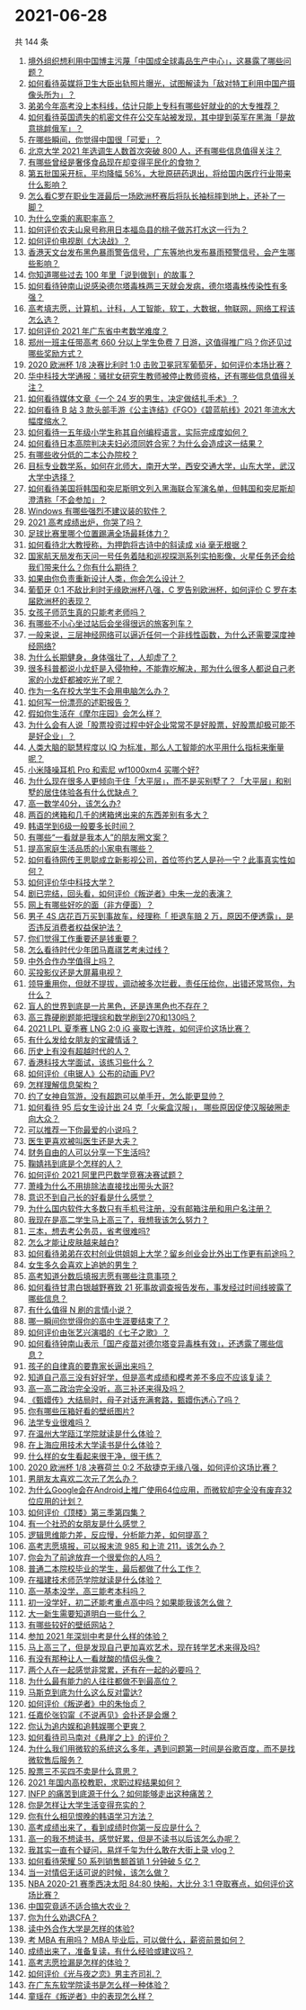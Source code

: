 # 2021-06-28

共 144 条

<!-- BEGIN -->
<!-- 最后更新时间 Mon Jun 28 2021 14:02:15 GMT+0800 (China Standard Time) -->

1. [境外组织想利用中国博主污蔑「中国成全球毒品生产中心」，这暴露了哪些问题？](https://www.zhihu.com/question/467242610)
2. [如何看待英媒将卫生大臣出轨照片曝光，试图解读为「敌对特工利用中国产摄像头所为」？](https://www.zhihu.com/question/468203389)
3. [弟弟今年高考没上本科线，估计只能上专科有哪些好就业的的大专推荐？](https://www.zhihu.com/question/467360913)
4. [如何看待英国遗失的机密文件在公交车站被发现，其中提到英军在黑海「是故意挑衅俄军」？](https://www.zhihu.com/question/468251265)
5. [在哪些瞬间，你觉得中国很「可爱」？](https://www.zhihu.com/question/455857255)
6. [北京大学 2021 年选调生人数首次突破 800
   人，还有哪些信息值得关注？](https://www.zhihu.com/question/468234668)
7. [有哪些曾经是奢侈食品现在却变得平民化的食物？](https://www.zhihu.com/question/466302067)
8. [第五批国采开标，平均降幅
   56%，大批原研药退出，将给国内医疗行业带来什么影响？](https://www.zhihu.com/question/467012770)
9. [怎么看C罗在职业生涯最后一场欧洲杯赛后将队长袖标摔到地上，还补了一脚？](https://www.zhihu.com/question/468365808)
10. [为什么空乘的离职率高？](https://www.zhihu.com/question/311186930)
11. [如何评价农夫山泉号称用日本福岛县的桃子做苏打水这一行为？](https://www.zhihu.com/question/467945115)
12. [如何评价电视剧《大决战》？](https://www.zhihu.com/question/467711149)
13. [香港天文台发布黑色暴雨警告信号，广东等地也发布暴雨预警信号，会产生哪些影响？](https://www.zhihu.com/question/468396807)
14. [你知道哪些过去 100 年里「说到做到」的故事？](https://www.zhihu.com/question/464242642)
15. [如何看待钟南山说感染德尔塔毒株两三天就会发病，德尔塔毒株传染性有多强？](https://www.zhihu.com/question/467884005)
16. [高考填志愿，计算机，计科，人工智能，软工，大数据，物联网，网络工程该怎么选？](https://www.zhihu.com/question/468005193)
17. [如何评价 2021 年广东省中考数学难度？](https://www.zhihu.com/question/468121636)
18. [郑州一班主任带高考 660 分以上学生免费 7
    日游，这值得推广吗？你还见过哪些奖励方式？](https://www.zhihu.com/question/467485052)
19. [2020 欧洲杯 1/8 决赛比利时 1:0
    击败卫冕冠军葡萄牙，如何评价本场比赛？](https://www.zhihu.com/question/468155410)
20. [华中科技大学通报：骚扰女研究生教师被停止教师资格，还有哪些信息值得关注？](https://www.zhihu.com/question/467613984)
21. [如何看待媒体文章《一个 24 岁的男生，决定做结扎手术》？](https://www.zhihu.com/question/468322085)
22. [如何看待 B 站 3 款头部手游《公主连结》《FGO》《碧蓝航线》2021
    年流水大幅度缩水？](https://www.zhihu.com/question/466778743)
23. [如何看待一五年级小学生称其自创编程语言，实际完成度如何？](https://www.zhihu.com/question/466502198)
24. [如何看待日本高院判决夫妇必须同姓合宪？为什么会造成这一结果？](https://www.zhihu.com/question/467013995)
25. [有哪些收分低的二本公办院校？](https://www.zhihu.com/question/331204231)
26. [目标专业数学系，如何在北师大，南开大学，西安交通大学，山东大学，武汉大学中选择？](https://www.zhihu.com/question/467776651)
27. [如何看待美国将韩国和突尼斯明文列入黑海联合军演名单，但韩国和突尼斯却澄清称「不会参加」？](https://www.zhihu.com/question/466996002)
28. [Windows 有哪些强烈不建议装的软件？](https://www.zhihu.com/question/392313958)
29. [2021 高考成绩出炉，你哭了吗？](https://www.zhihu.com/question/466709961)
30. [足球比赛里哪个位置踢满全场最耗体力？](https://www.zhihu.com/question/453006393)
31. [如何看待北大教授称，为押韵将古诗中的斜读成 xiá 毫无根据？](https://www.zhihu.com/question/467044478)
32. [国家航天局发布天问一号任务着陆和巡视探测系列实拍影像，火星任务还会给我们带来什么？你有什么期待？](https://www.zhihu.com/question/468082314)
33. [如果由你负责重新设计人类，你会怎么设计？](https://www.zhihu.com/question/20111350)
34. [葡萄牙 0:1 不敌比利时无缘欧洲杯八强，C 罗告别欧洲杯，如何评价 C
    罗在本届欧洲杯的表现？](https://www.zhihu.com/question/468377223)
35. [女孩子师范生真的只能考老师吗？](https://www.zhihu.com/question/459964850)
36. [有哪些不小心坐过站后会坐得很远的旅客列车？](https://www.zhihu.com/question/305410382)
37. [一般来说，三层神经网络可以逼近任何一个非线性函数，为什么还需要深度神经网络?](https://www.zhihu.com/question/344962955)
38. [为什么长期健身，身体强壮了，人却虚了？](https://www.zhihu.com/question/466730886)
39. [很多科普都说小龙虾是入侵物种，不能靠吃解决，那为什么很多人都说自己老家的小龙虾都被吃光了呢？](https://www.zhihu.com/question/467101168)
40. [作为一名在校大学生不会用电脑怎么办？](https://www.zhihu.com/question/352321370)
41. [如何写一份漂亮的述职报告？](https://www.zhihu.com/question/22478954)
42. [假如你生活在《摩尔庄园》会怎么样？](https://www.zhihu.com/question/466919446)
43. [为什么会有人说「股票投资过程中好企业常常不是好股票，好股票却极可能不是好企业」？](https://www.zhihu.com/question/463299597)
44. [人类大脑的聪慧程度以 IQ
    为标准，那么人工智能的水平用什么指标来衡量呢？](https://www.zhihu.com/question/468376699)
45. [小米降噪耳机 Pro 和索尼 wf1000xm4 买哪个好?](https://www.zhihu.com/question/464555424)
46. [为什么现在很多人更倾向于住「大平层」，而不是买别墅了？「大平层」和别墅的居住体验各有什么优缺点？](https://www.zhihu.com/question/457661420)
47. [高一数学40分，该怎么办?](https://www.zhihu.com/question/462929040)
48. [两百的烤箱和几千的烤箱烤出来的东西差别有多大？](https://www.zhihu.com/question/30461311)
49. [韩语学到6级一般要多长时间？](https://www.zhihu.com/question/392593402)
50. [有哪些“一看就是我本人”的朋友圈文案？](https://www.zhihu.com/question/463286469)
51. [提高家庭生活品质的小家电有哪些？](https://www.zhihu.com/question/461987565)
52. [如何看待网传王思聪成立新影视公司，首位签约艺人是孙一宁？此事真实性如何？](https://www.zhihu.com/question/467987623)
53. [如何评价华中科技大学？](https://www.zhihu.com/question/28558672)
54. [剧已完结，回头看，如何评价《叛逆者》中朱一龙的表演？](https://www.zhihu.com/question/468056531)
55. [网上有哪些好吃的面（非方便面）？](https://www.zhihu.com/question/27910600)
56. [男子 4S 店花百万买到事故车，经理称「 拒退车赔 2
    万，原因不便透露」，是否违反消费者权益保护法？](https://www.zhihu.com/question/467888396)
57. [你们觉得工作重要还是钱重要？](https://www.zhihu.com/question/460968705)
58. [怎么看待时代少年团马嘉祺艺考未过线？](https://www.zhihu.com/question/467985728)
59. [中外合作办学值得上吗？](https://www.zhihu.com/question/410622193)
60. [买投影仪还是大屏幕电视？](https://www.zhihu.com/question/22925179)
61. [领导重用你，但就不提拔，调动被多次拦截，责任压给你，出错还常骂你，为什么？](https://www.zhihu.com/question/371428511)
62. [盲人的世界到底是一片黑色，还是连黑色也不存在？](https://www.zhihu.com/question/48476818)
63. [高三靠硬刷题能把理综和数学刷到270和130吗？](https://www.zhihu.com/question/36834794)
64. [2021 LPL 夏季赛 LNG 2:0 iG
    豪取七连胜，如何评价这场比赛？](https://www.zhihu.com/question/468185851)
65. [有什么发给女朋友的宝藏情话？](https://www.zhihu.com/question/384069022)
66. [历史上有没有超越时代的人？](https://www.zhihu.com/question/25538697)
67. [香港科技大学面试，该练习些什么？](https://www.zhihu.com/question/47251080)
68. [如何评价《电锯人》公布的动画 PV?](https://www.zhihu.com/question/468160283)
69. [怎样理解信息架构？](https://www.zhihu.com/question/19719820)
70. [约了女神自驾游，没有超跑可以单手开，怎么能更显帅？](https://www.zhihu.com/question/468151701)
71. [如何看待 95 后女生设计出 24 克「火柴盒汉服」，
    哪些原因促使汉服破圈走向大众？](https://www.zhihu.com/question/467576874)
72. [可以推荐一下你最爱的小说吗？](https://www.zhihu.com/question/421140236)
73. [医生更喜欢被叫医生还是大夫？](https://www.zhihu.com/question/392695588)
74. [财务自由的人可以分享一下生活吗?](https://www.zhihu.com/question/452616303)
75. [鞠婧祎到底是个怎样的人？](https://www.zhihu.com/question/451531217)
76. [如何评价 2021 阿里巴巴数学竞赛决赛试题？](https://www.zhihu.com/question/467903915)
77. [萧峰为什么不用排除法直接找出带头大哥?](https://www.zhihu.com/question/465793725)
78. [意识不到自己长的好看是什么感觉？](https://www.zhihu.com/question/461571422)
79. [为什么国内软件大多数只有手机号注册，没有邮箱注册和用户名注册？](https://www.zhihu.com/question/331360215)
80. [我现在是高二学生马上高三了，我想我该怎么努力？](https://www.zhihu.com/question/464810572)
81. [三本，想去考公务员，省考很难吗?](https://www.zhihu.com/question/332487091)
82. [怎么才能让皮肤越来越白?](https://www.zhihu.com/question/458127901)
83. [如何看待弟弟在农村创业供姐姐上大学？留乡创业会比外出工作更有前途吗？](https://www.zhihu.com/question/467948955)
84. [女生多久会喜欢上追她的男生？](https://www.zhihu.com/question/318419047)
85. [高考知道分数后填报志愿有哪些注意事项？](https://www.zhihu.com/question/31602615)
86. [如何看待甘肃白银越野赛致 21
    死事故调查报告发布，事发经过时间线披露了哪些信息？](https://www.zhihu.com/question/467819232)
87. [有什么值得 N 刷的言情小说？](https://www.zhihu.com/question/446606462)
88. [哪一瞬间你觉得你的高中生涯要结束了？](https://www.zhihu.com/question/64830840)
89. [如何评价由张艺兴演唱的《七子之歌》？](https://www.zhihu.com/question/468080201)
90. [如何看待钟南山表示「国产疫苗对德尔塔变异毒株有效」，还透露了哪些信息？](https://www.zhihu.com/question/467727614)
91. [孩子的自律真的要靠家长逼出来吗？](https://www.zhihu.com/question/436192830)
92. [知道自己高三没有好好学，但是高考成绩和模考差不多应不应该复读？](https://www.zhihu.com/question/467132094)
93. [高一高二政治完全没听，高三补还来得及吗？](https://www.zhihu.com/question/467636227)
94. [《甄嬛传》大结局时，母子对话充满套路，甄嬛伤透心了吗？](https://www.zhihu.com/question/404317643)
95. [你有哪些压箱好看的壁纸图片?](https://www.zhihu.com/question/452324718)
96. [法学专业很难吗？](https://www.zhihu.com/question/312320326)
97. [在温州大学瓯江学院就读是什么体验？](https://www.zhihu.com/question/401647691)
98. [在上海应用技术大学读书是什么体验？](https://www.zhihu.com/question/62082173)
99. [什么样的女生看起来很干净，很干练？](https://www.zhihu.com/question/23796174)
100. [2020 欧洲杯 1/8 决赛荷兰 0:2
     不敌捷克无缘八强，如何评价这场比赛？](https://www.zhihu.com/question/468318968)
101. [男朋友太喜欢二次元了怎么办？](https://www.zhihu.com/question/402086093)
102. [为什么Google会在Android上推广使用64位应用，而微软却完全没有废弃32位应用的计划？](https://www.zhihu.com/question/461368950)
103. [如何评价《顶楼》第三季第四集？](https://www.zhihu.com/question/467430940)
104. [有一个社恐的女朋友是什么感觉？](https://www.zhihu.com/question/323962570)
105. [逻辑思维能力差，反应慢，分析能力差，如何提高？](https://www.zhihu.com/question/20119939)
106. [高考志愿填报，可以报末流 985 和上流 211，该怎么办？](https://www.zhihu.com/question/466861114)
107. [你会为了前途放弃一个很爱你的人吗？](https://www.zhihu.com/question/465840049)
108. [普通二本院校毕业的学生，最后都做了什么工作？](https://www.zhihu.com/question/267563742)
109. [在福建技术师范学院就读是什么体验？](https://www.zhihu.com/question/401637435)
110. [高一基本没学，高三能考本科吗？](https://www.zhihu.com/question/465880433)
111. [初一没学好，初二还能考重点高中吗？如果能我该怎么做？](https://www.zhihu.com/question/461543465)
112. [大一新生需要知道明白一些什么？](https://www.zhihu.com/question/464836526)
113. [有哪些较好的壁纸网站？](https://www.zhihu.com/question/32762402)
114. [参加 2021 年深圳中考是什么样的体验？](https://www.zhihu.com/question/413732438)
115. [马上高三了，但是发现自己更加喜欢艺术，现在转学艺术来得及吗?](https://www.zhihu.com/question/462182951)
116. [有没有那种让人一看就酸的情侣头像？](https://www.zhihu.com/question/432753689)
117. [两个人在一起感觉非常累，还有在一起的必要吗？](https://www.zhihu.com/question/462421326)
118. [为什么最有能力的人往往都做不到最高位？](https://www.zhihu.com/question/268848307)
119. [马斯克到底为什么这么反对雷达?](https://www.zhihu.com/question/462569638)
120. [如何评价《叛逆者》中的朱怡贞？](https://www.zhihu.com/question/464194950)
121. [任嘉伦张钧甯《不说再见》会扑还是会爆？](https://www.zhihu.com/question/465852395)
122. [你认为追内娱和追韩娱哪个更爽？](https://www.zhihu.com/question/467521263)
123. [如何看待司马南对《悬崖之上》的评价？](https://www.zhihu.com/question/462226337)
124. [为什么我们用微软的系统这么多年，遇到问题第一时间是谷歌百度，而不是找微软售后服务？](https://www.zhihu.com/question/463391853)
125. [股票三不买四不卖是什么意思？](https://www.zhihu.com/question/453247969)
126. [2021 年国内高校教职，求职过程结果如何？](https://www.zhihu.com/question/422467775)
127. [INFP 的痛苦到底源于什么？如何能够走出这种痛苦？](https://www.zhihu.com/question/464694241)
128. [你是怎样让大学生活变得充实的？](https://www.zhihu.com/question/458754159)
129. [你有什么相见恨晚的韩语学习方法？](https://www.zhihu.com/question/32217419)
130. [高考成绩出来了，看到成绩时你第一反应是什么？](https://www.zhihu.com/question/282112238)
131. [高一的我不想读书，感觉好累，但是不读书以后该怎么办呢？](https://www.zhihu.com/question/462952243)
132. [我其实一直有个疑问，易烊千玺为什么敢在大街上录 vlog？](https://www.zhihu.com/question/464875636)
133. [如何看待荣耀 50 系列销售额首销 1 分钟破 5 亿？](https://www.zhihu.com/question/467418330)
134. [当一对情侣无话可说的时候，该怎么做？](https://www.zhihu.com/question/280272233)
135. [NBA 2020-21 赛季西决太阳 84:80 快船，大比分 3:1
     夺取赛点，如何评价这场比赛？](https://www.zhihu.com/question/468067856)
136. [中国究竟适不适合搞大农业？](https://www.zhihu.com/question/323105287)
137. [你为什么劝退CFA？](https://www.zhihu.com/question/452285810)
138. [读中外合作大学是怎样的体验?](https://www.zhihu.com/question/370794883)
139. [考 MBA 有用吗？ MBA
     毕业后，可以做什么，薪资前景如何？](https://www.zhihu.com/question/424963203)
140. [成绩出来了，准备复读，有什么经验或建议吗？](https://www.zhihu.com/question/466920064)
141. [高考志愿捡漏是怎样的体验？](https://www.zhihu.com/question/59549503)
142. [如何评价《光与夜之恋》男主齐司礼？](https://www.zhihu.com/question/466812216)
143. [在广东东软学院读书是怎么样一种体验？](https://www.zhihu.com/question/36540493)
144. [童瑶在《叛逆者》中的表现怎么样？](https://www.zhihu.com/question/463850620)

<!-- END -->
